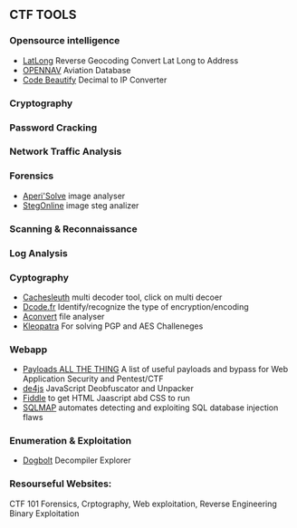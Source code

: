 ## CTF TOOLS

### Opensource intelligence

- [LatLong](https://www.latlong.net/Show-Latitude-Longitude.html) Reverse Geocoding Convert Lat Long to Address  
- [OPENNAV](https://opennav.com/) Aviation Database  
- [Code Beautify](https://codebeautify.org/decimal-to-ip-converter) Decimal to IP Converter  


### Cryptography



### Password Cracking



### Network Traffic Analysis



### Forensics

- [Aperi'Solve](https://www.aperisolve.com/) image analyser  
- [StegOnline](https://stegonline.georgeom.net/upload) image steg analizer  


### Scanning & Reconnaissance  


### Log Analysis  


### Cyptography

- [Cachesleuth](https://www.cachesleuth.com/) multi decoder tool, click on multi decoer  
- [Dcode.fr](https://www.dcode.fr/cipher-identifier) Identify/recognize the type of encryption/encoding  
- [Aconvert](https://www.aconvert.com/analyze.html) file analyser  
- [Kleopatra](https://apps.kde.org/en-gb/kleopatra/) For solving PGP and AES Challeneges  

### Webapp

- [Payloads ALL THE THING](https://github.com/swisskyrepo/PayloadsAllTheThings/blob/a6eac592e1841ccf445775fa46a40eb64f376af5/NoSQL%20Injection/README.md) A list of useful payloads and bypass for Web Application Security and Pentest/CTF  
- [de4js](https://lelinhtinh.github.io/de4js/) JavaScript Deobfuscator and Unpacker  
- [Fiddle](https://jsfiddle.net/) to get HTML Jaascript abd CSS to run  
- [SQLMAP](https://github.com/sqlmapproject/sqlmap) automates  detecting and exploiting SQL database injection flaws  

### Enumeration & Exploitation

- [Dogbolt](https://dogbolt.org/)  Decompiler Explorer  


### Resourseful Websites:

 CTF 101 Forensics, Crptography, Web exploitation, Reverse Engineering Binary Exploitation  